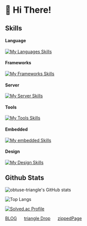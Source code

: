 # 👋 Hi There!

## Skills
#### Language
[![My Languages Skills](https://skillicons.dev/icons?i=html,css,js,php,nodejs,py,c)](https://skillicons.dev)
#### Frameworks
[![My Frameworks Skills](https://skillicons.dev/icons?i=express,flask,fastapi)](https://skillicons.dev)
#### Server
[![My Server Skills](https://skillicons.dev/icons?i=linux,ubuntu,nginx,mysql,sqlite)](https://skillicons.dev)
#### Tools
[![My Tools Skills](https://skillicons.dev/icons?i=vscode,git,postman)](https://skillicons.dev)
#### Embedded
[![My embedded Skills](https://skillicons.dev/icons?i=arduino)](https://skillicons.dev)
#### Design
[![My Design Skills](https://skillicons.dev/icons?i=figma,ps,ai,pr,ae)](https://skillicons.dev)


## Github Stats
![obtuse-triangle's GitHub stats](https://github-readme-stats.vercel.app/api?username=obtuse-triangle&theme=dracula&show_icons=true)

![Top Langs](https://github-readme-stats.vercel.app/api/top-langs/?username=obtuse-triangle&layout=compact&theme=dracula)

[![Solved.ac Profile](http://mazassumnida.wtf/api/v2/generate_badge?boj=obtuse)](https://solved.ac/obtuse)

<!---
## Top Repository
[![Readme Card](https://github-readme-stats.vercel.app/api/pin/?username=NY0510&repo=triangleDrop&theme=dracula)](https://github.com/NY0510/triangleDrop)
[![Readme Card](https://github-readme-stats.vercel.app/api/pin/?username=obtuse-triangle&repo=zippedPage&theme=dracula)](https://github.com/obtuse-triangle/zippedPage)
[![Readme Card](https://github-readme-stats.vercel.app/api/pin/?username=obtuse-triangle&repo=neisScheduleToICS&theme=dracula)](https://github.com/obtuse-triangle/neisScheduleToICS)
-->

[BLOG](https://obtuse.kr/blog) &nbsp;&nbsp;&nbsp;&nbsp;&nbsp;[triangle Drop](https://triangledrop.obtuse.kr)&nbsp;&nbsp;&nbsp;&nbsp;&nbsp;&nbsp;[zippedPage](https://zip.obtuse.kr)
